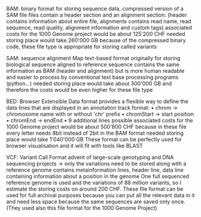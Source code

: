 BAM: binary format for storing sequence data, compressed version of a SAM file
 files contain a header section and an alignment section: (header contains information about entire file, alignments contains read name, read sequence, read quality, alignment information and custom tags)
associated costs for the 1000 Genome project would be about 125'200 CHF
needed storing place would take 260'000 GB
because of the compressed binary code, these file type is appropriate for storing called variants

SAM: sequence alignment Map
text-based format originally for storing biological sequence aligned to reference sequence
contains the same information as BAM (header and alignment) but is more human readable and easier to process by conventional text base processing programs (python…)
needed storing place would take about 300'000 GB
and therefore the costs would be even higher for these file type

BED: Browser Extensible Data format provides a flexible way to define the data lines that are displayed in an annotation track
format:
•	chrom -> chromosome name with or without 'chr' prefix
•	chromStart -> start position
•	chromEnd -> endEnd
•	9 additional lines possible
associated costs for the 1000 Genome project would be about 500'800 CHF because in these file every letter needs 8bit instead of 2bit in the BAM format
needed storing place would take 1'040'000 GB
These format can be perfectly used for browser visualisation and it will fit with tools like BLAST


VCF: Variant Call Format
advent of large-scale genotyping and DNA sequencing projects -> only the variations need to be stored along with a reference genome
contains metainformation lines, header line, data line containing information about a position in the genome
One full sequenced reference genome is used and the variations of 88 million variants, so I estimate the storing costs on around 200 CHF.
These file format can be used for full archival purposes because you can put all the relevant data in it and need less space because the same sequences are saved only once.
(They used also this file format for the 1000 Genome Project)
